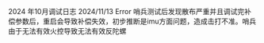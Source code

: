 2024 年10月调试日志
2024/11/13
Error
哨兵测试后发现散布严重并且调试完补偿参数后，重启会导致补偿失效，初步推断是imu方面问题，造成击打不准。哨兵由于无法有效火控导致无法有效反陀螺
